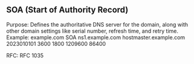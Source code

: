 
## SOA (Start of Authority Record)

Purpose: Defines the authoritative DNS server for the domain, along with other domain settings like serial number, refresh time, and retry time.
Example: example.com SOA ns1.example.com hostmaster.example.com 2023010101 3600 1800 1209600 86400

RFC: RFC 1035
